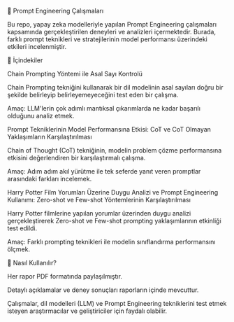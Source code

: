 
📌 Prompt Engineering Çalışmaları

Bu repo, yapay zeka modelleriyle yapılan Prompt Engineering çalışmaları kapsamında gerçekleştirilen deneyleri ve analizleri içermektedir. Burada, farklı prompt teknikleri ve stratejilerinin model performansı üzerindeki etkileri incelenmiştir.

📂 İçindekiler

Chain Prompting Yöntemi ile Asal Sayı Kontrolü

Chain Prompting tekniğini kullanarak bir dil modelinin asal sayıları doğru bir şekilde belirleyip belirleyemeyeceğini test eden bir çalışma.

Amaç: LLM'lerin çok adımlı mantıksal çıkarımlarda ne kadar başarılı olduğunu analiz etmek.

Prompt Tekniklerinin Model Performansına Etkisi: CoT ve CoT Olmayan Yaklaşımların Karşılaştırılması

Chain of Thought (CoT) tekniğinin, modelin problem çözme performansına etkisini değerlendiren bir karşılaştırmalı çalışma.

Amaç: Adım adım akıl yürütme ile tek seferde yanıt veren promptlar arasındaki farkları incelemek.

Harry Potter Film Yorumları Üzerine Duygu Analizi ve Prompt Engineering Kullanımı: Zero-shot ve Few-shot Yöntemlerinin Karşılaştırılması

Harry Potter filmlerine yapılan yorumlar üzerinden duygu analizi gerçekleştirerek Zero-shot ve Few-shot prompting yaklaşımlarının etkinliği test edildi.

Amaç: Farklı prompting teknikleri ile modelin sınıflandırma performansını ölçmek.

📖 Nasıl Kullanılır?

Her rapor PDF formatında paylaşılmıştır.

Detaylı açıklamalar ve deney sonuçları raporların içinde mevcuttur.

Çalışmalar, dil modelleri (LLM) ve Prompt Engineering tekniklerini test etmek isteyen araştırmacılar ve geliştiriciler için faydalı olabilir.
